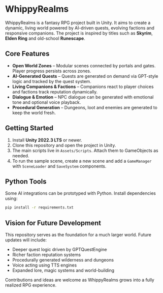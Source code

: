 # WhippyRealms

WhippyRealms is a fantasy RPG project built in Unity. It aims to create a dynamic, living world powered by AI-driven quests, evolving factions and responsive companions. The project is inspired by titles such as **Skyrim**, **Elden Ring** and old-school **Runescape**.

## Core Features

- **Open World Zones** – Modular scenes connected by portals and gates. Player progress persists across zones.
- **AI-Generated Quests** – Quests are generated on demand via GPT-style logic and tracked by the quest system.
- **Living Companions & Factions** – Companions react to player choices and factions track reputation dynamically.
- **Dialogue & Emotion** – NPC dialogue can be generated with emotional tone and optional voice playback.
- **Procedural Generation** – Dungeons, loot and enemies are generated to keep the world fresh.

## Getting Started

1. Install **Unity 2022.3 LTS** or newer.
2. Clone this repository and open the project in Unity.
3. The main scripts live in `Assets/Scripts`. Attach them to GameObjects as needed.
4. To run the sample scene, create a new scene and add a `GameManager` with `SceneLoader` and `SaveSystem` components.

## Python Tools

Some AI integrations can be prototyped with Python. Install dependencies using:

```bash
pip install -r requirements.txt
```

## Vision for Future Development

This repository serves as the foundation for a much larger world. Future updates will include:

- Deeper quest logic driven by GPTQuestEngine
- Richer faction reputation systems
- Procedurally generated wilderness and dungeons
- Voice acting using TTS engines
- Expanded lore, magic systems and world-building

Contributions and ideas are welcome as WhippyRealms grows into a fully realized RPG experience.

